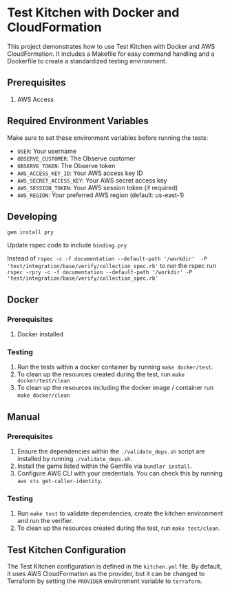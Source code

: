 # Test Kitchen with Docker and CloudFormation

This project demonstrates how to use Test Kitchen with Docker and AWS CloudFormation. It includes a Makefile for easy command handling and a Dockerfile to create a standardized testing environment.

## Prerequisites

1. AWS Access

## Required Environment Variables

Make sure to set these environment variables before running the tests:

- `USER`: Your username
- `OBSERVE_CUSTOMER`: The Observe customer
- `OBSERVE_TOKEN`: The Observe token
- `AWS_ACCESS_KEY_ID`: Your AWS access key ID
- `AWS_SECRET_ACCESS_KEY`: Your AWS secret access key
- `AWS_SESSION_TOKEN`: Your AWS session token (if required)
- `AWS_REGION`: Your preferred AWS region (default: us-east-1)

## Developing

```
gem install pry
```

Update rspec code to include `binding.pry`

Instead of 
`rspec -c -f documentation --default-path '/workdir'  -P 'test/integration/base/verify/collection_spec.rb'` 
to run the rspec run
`rspec -rpry -c -f documentation --default-path '/workdir' -P 'test/integration/base/verify/collection_spec.rb'`

## Docker

### Prerequisites

1. Docker installed

### Testing

1. Run the tests within a docker container by running `make docker/test`.
2. To clean up the resources created during the test, run `make docker/test/clean`
3. To clean up the resources including the docker image / container run `make docker/clean`

## Manual

### Prerequisites

1. Ensure the dependencies within the `./validate_deps.sh` script are installed by running `./validate_deps.sh`.
2. Install the gems listed within the Gemfile via `bundler install`.
3. Configure AWS CLI with your credentials. You can check this by running `aws sts get-caller-identity`.

### Testing

1. Run `make test` to validate dependencies, create the kitchen environment and run the verifier.
2. To clean up the resources created during the test, run `make test/clean`.

## Test Kitchen Configuration

The Test Kitchen configuration is defined in the `kitchen.yml` file. By default, it uses AWS CloudFormation as the provider, but it can be changed to Terraform by setting the `PROVIDER` environment variable to `terraform`.
